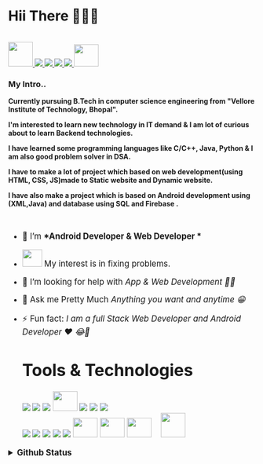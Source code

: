 <p align = "center"> 
   <h1>Hii There 👋👋👋</h1>
   </p>
 
   
   <a href="https://namanshr1403.netlify.app/">
   <br>
   <img src="https://t4.ftcdn.net/jpg/01/27/02/81/240_F_127028116_shduna3P1xEm11PgLmaDP1NChtCfSwLB.jpg" width="50px" height="50px"/>
   </a>
   <a href="https://mail.google.com/mail/u/0/#inbox?compose=new">
   <img src="https://img.icons8.com/color/50/000000/gmail-new.png"/>
   </a>
   <a href="https://www.instagram.com/naman_shr1403/">
   <img src="https://img.icons8.com/fluency/48/000000/instagram-new.png"/>
   </a>
   <a href="https://www.linkedin.com/in/naman-shrivastava-1403/">
    <img src="https://img.icons8.com/color/48/000000/linkedin.png"/>
   </a>
   
   <a href="https://www.facebook.com/naman.shrivastava.5070/">
   <img src="https://img.icons8.com/color/48/000000/facebook-new.png"/>
   </a>
   <a href ="https://twitter.com/naman_1403">
   <img src="https://img.icons8.com/color/344/twitter--v1.png" width = "50px" height ="45px">
   </a>
  <h3>My Intro..</h3>
  <p>
</p>
   <p> <b>Currently pursuing B.Tech in computer science engineering from "Vellore Institute of Technology, Bhopal".</b></p>
   <p> <b>I'm interested to learn new technology in IT demand & I am lot of curious about to learn Backend technologies.</b></p>
   <p> <b>I have learned some programming languages like C/C++, Java, Python & I am also good problem solver in DSA.</b></p>
   <p><b>I have to make a lot of project which based on web development(using HTML, CSS, JS)made to Static website and Dynamic website.</b></p>
   <p><b>I have also make a project which is based on Android development using (XML,Java) and database using SQL and Firebase . </b></p>

<br>
   
<big>
   
- 🌱 I’m <b>*Android Developer & Web Developer *</b> 
   <br>
- <img src="https://cdn-icons-png.flaticon.com/512/1028/1028948.png" width="40px" height="35px">  My interest is in fixing problems.
- 🤔 I’m looking for help with *App & Web Development 🤨🧐*
- 💬 Ask me Pretty Much *Anything you want and  anytime 😁*
- ⚡ Fun fact: *I am a full Stack Web Developer and Android Developer ❤ 😂🔫*



   <h1><b>Tools & Technologies</b></h1> 
   
  
   <img src="https://img.icons8.com/color/40/000000/android-studio--v3.png"/>
   
   <img src="https://img.icons8.com/color/40/000000/java-coffee-cup-logo--v1.png"/>
   
   <img src="https://img.icons8.com/fluency/40/000000/python.png"/>
   
   <img src = "https://img.icons8.com/color/452/c-programming.png" width="50px" height="40px">
      
   <img src="https://img.icons8.com/color/40/000000/c-plus-plus-logo.png"/>
   
   <img src="https://img.icons8.com/color/40/000000/git.png"/>
   
   <img src="https://img.icons8.com/color/48/000000/google-cloud.png"/>
   <br>
   
   <img src="https://img.icons8.com/color/40/000000/linux--v1.png"/>
   
   <img src="https://img.icons8.com/fluency/40/000000/chatbot.png"/>
   
   <img src="https://img.icons8.com/color/40/000000/html-5--v2.png"/>
   
   <img src="https://img.icons8.com/color/40/000000/css3.png"/>
   
   <img src="https://img.icons8.com/color/40/000000/javascript--v1.png"/>
   
   <img src = "https://img.icons8.com/officel/344/php-logo.png" width="50px" height="40px">
  
   <img src = "https://cdn-icons-png.flaticon.com/512/2772/2772128.png" width="50px" height="40px">
   
   <img src = "https://cdn-icons-png.flaticon.com/512/6125/6125001.png" width="50px" height="40px">
   &nbsp;&nbsp;
   <img src = "https://as1.ftcdn.net/v2/jpg/04/08/72/56/1000_F_408725618_WBpy5pjkjYjux4ksrkdYRXOWXPgS8jIV.jpg" width="50px" height="50px">
   
 
   
   
<details>
  <summary><b> Github Status</b></summary>
  <a href="https://github.com/namanshr1403">
  <img align="center" src="https://github-readme-stats.vercel.app/api/top-langs/?username=namanshr1403&show_icons=true&theme=default" />
</a>

<a href="https://github.com/namanshr1403">
  <img align="center" src="https://github-readme-stats.vercel.app/api?username=namanshr1403&show_icons=true&line_height=40&count_private=true&theme=default" />
</a>
</details>

